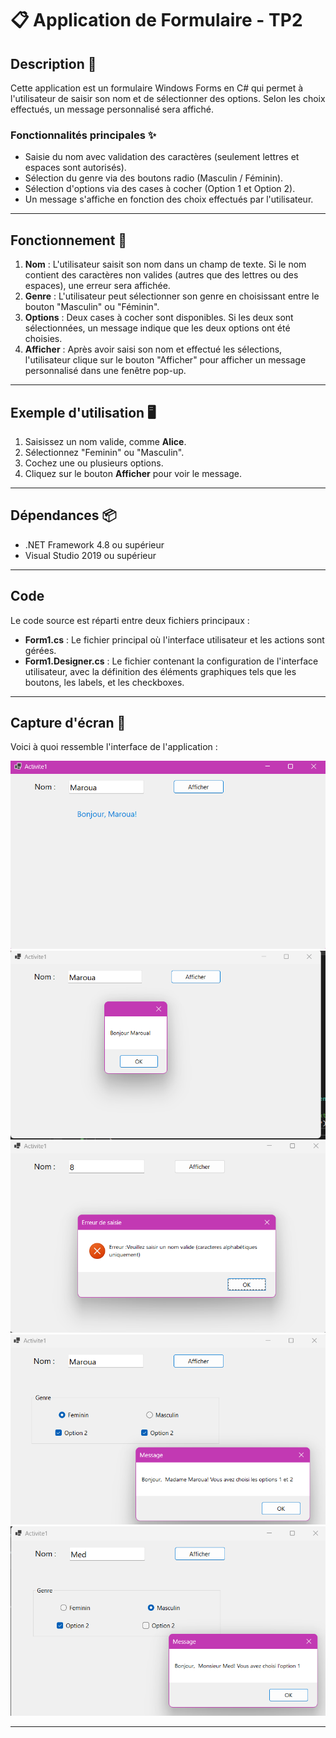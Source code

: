 # 📋 Application de Formulaire - TP2

## Description 📝

Cette application est un formulaire Windows Forms en C# qui permet à l'utilisateur de saisir son nom et de sélectionner des options. Selon les choix effectués, un message personnalisé sera affiché. 

### Fonctionnalités principales ✨
- Saisie du nom avec validation des caractères (seulement lettres et espaces sont autorisés).
- Sélection du genre via des boutons radio (Masculin / Féminin).
- Sélection d'options via des cases à cocher (Option 1 et Option 2).
- Un message s'affiche en fonction des choix effectués par l'utilisateur.

---

## Fonctionnement 🔧

1. **Nom** : L'utilisateur saisit son nom dans un champ de texte. Si le nom contient des caractères non valides (autres que des lettres ou des espaces), une erreur sera affichée.
2. **Genre** : L'utilisateur peut sélectionner son genre en choisissant entre le bouton "Masculin" ou "Féminin".
3. **Options** : Deux cases à cocher sont disponibles. Si les deux sont sélectionnées, un message indique que les deux options ont été choisies.
4. **Afficher** : Après avoir saisi son nom et effectué les sélections, l'utilisateur clique sur le bouton "Afficher" pour afficher un message personnalisé dans une fenêtre pop-up.

---

## Exemple d'utilisation 🖥️

1. Saisissez un nom valide, comme **Alice**.
2. Sélectionnez "Feminin" ou "Masculin".
3. Cochez une ou plusieurs options.
4. Cliquez sur le bouton **Afficher** pour voir le message.

---

## Dépendances 📦

- .NET Framework 4.8 ou supérieur
- Visual Studio 2019 ou supérieur

---

## Code

Le code source est réparti entre deux fichiers principaux : 

- **Form1.cs** : Le fichier principal où l'interface utilisateur et les actions sont gérées.
- **Form1.Designer.cs** : Le fichier contenant la configuration de l'interface utilisateur, avec la définition des éléments graphiques tels que les boutons, les labels, et les checkboxes.

---

## Capture d'écran 📸

Voici à quoi ressemble l'interface de l'application :

![Interface de l'application](assets/activite1.png)
![Interface de l'application](assets/activite1_part2.png)
![Interface de l'application](assets/activite4.png)
![Interface de l'application](assets/activite5.png)
![Interface de l'application](assets/activite5_part2.png)


---


